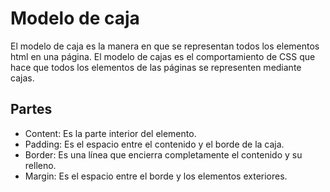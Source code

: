 # Modelo de caja
El modelo de caja es la manera en que se representan todos los elementos html en una página. El modelo de cajas es el comportamiento de CSS que hace que todos los elementos de las páginas se representen mediante cajas.

## Partes
* Content: Es la parte interior del elemento. 
* Padding: Es el espacio entre el contenido y el borde de la caja.
* Border: Es una línea que encierra completamente el contenido y su relleno.
* Margin: Es el espacio entre el borde y los elementos exteriores.